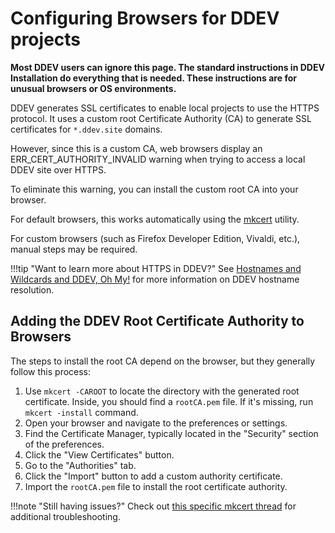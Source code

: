 # Configuring Browsers for DDEV projects

**Most DDEV users can ignore this page. The standard instructions in DDEV Installation do everything that is needed. These instructions are for unusual browsers or OS environments.**

DDEV generates SSL certificates to enable local projects to use the HTTPS protocol. It uses a custom root Certificate Authority (CA) to generate SSL certificates for `*.ddev.site` domains.

However, since this is a custom CA, web browsers display an ERR_CERT_AUTHORITY_INVALID warning when trying to access a local DDEV site over HTTPS.

To eliminate this warning, you can install the custom root CA into your browser.

For default browsers, this works automatically using the [mkcert](https://github.com/FiloSottile/mkcert) utility.

For custom browsers (such as Firefox Developer Edition, Vivaldi, etc.), manual steps may be required.

!!!tip "Want to learn more about HTTPS in DDEV?"
    See [Hostnames and Wildcards and DDEV, Oh My!](https://ddev.com/blog/ddev-name-resolution-wildcards/) for more information on DDEV hostname resolution.

## Adding the DDEV Root Certificate Authority to Browsers

The steps to install the root CA depend on the browser, but they generally follow this process:

1. Use `mkcert -CAROOT` to locate the directory with the generated root certificate. Inside, you should find a `rootCA.pem` file. If it's missing, run `mkcert -install` command.
2. Open your browser and navigate to the preferences or settings.
3. Find the Certificate Manager, typically located in the "Security" section of the preferences.
4. Click the "View Certificates" button.
5. Go to the "Authorities" tab.
6. Click the "Import" button to add a custom authority certificate.
7. Import the `rootCA.pem` file to install the root certificate authority.

!!!note "Still having issues?"
    Check out [this specific mkcert thread](https://github.com/FiloSottile/mkcert/issues/370) for additional troubleshooting.
